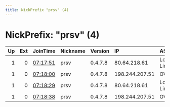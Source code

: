 ```yaml
---
title: NickPrefix "prsv" (4)
---
```


# NickPrefix: "prsv" (4)

|   Up |   Ext | JoinTime                                                                                              | Nickname   | Version   | IP             | AS                 | CC   |   ORp |   Dirp | OS    | Contact       |   eFamMembers |
|-----:|------:|:------------------------------------------------------------------------------------------------------|:-----------|:----------|:---------------|:-------------------|:-----|------:|-------:|:------|:--------------|--------------:|
|    1 |     0 | [07:17:51](https://nusenu.github.io/OrNetStats/w/relay/62A6B2C750725FFDE9457F641EF566D56773C315.html) | prsv       | 0.4.7.8   | 80.64.218.61   | LogicForge Limited | gb   |  9000 |      0 | Linux | admin@prsv.ch |            42 |
|    1 |     0 | [07:18:00](https://nusenu.github.io/OrNetStats/w/relay/F25C615C22FBF58402587B5259B5A681EAE3A141.html) | prsv       | 0.4.7.8   | 198.244.207.51 | OVH SAS            | gb   |  9000 |      0 | Linux | admin@prsv.ch |            42 |
|    1 |     0 | [07:18:29](https://nusenu.github.io/OrNetStats/w/relay/22FF9E81C26EF60586CC6DC6E17DA78A0D8B78EB.html) | prsv       | 0.4.7.8   | 80.64.218.61   | LogicForge Limited | gb   |  9100 |      0 | Linux | admin@prsv.ch |            42 |
|    1 |     0 | [07:18:38](https://nusenu.github.io/OrNetStats/w/relay/CAAAE055A1A77D2360F851B96357D9C6D879CF81.html) | prsv       | 0.4.7.8   | 198.244.207.51 | OVH SAS            | gb   |  9100 |      0 | Linux | admin@prsv.ch |            42 |
